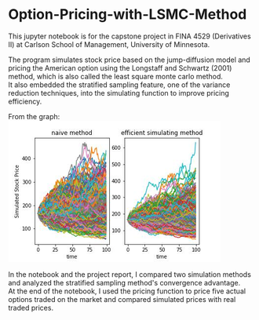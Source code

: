 # Option-Pricing-with-LSMC-Method

This jupyter notebook is for the capstone project in FINA 4529 (Derivatives II) at Carlson School of Management, University of Minnesota.  

The program simulates stock price based on the jump-diffusion model and pricing the American option using the Longstaff and Schwartz (2001) method, which is also called the least square monte carlo method.  
It also embedded the stratified sampling feature, one of the variance reduction techniques, into the simulating function to improve pricing efficiency.

From the graph:  
![ ](https://github.com/ZedongDaniel/Option-Pricing-with-LSMC-Method/blob/a6cbc36be2f5129ba287b8e379d65530f52be950/images/simulated%20stock%20path.jpg)

In the notebook and the project report, I compared two simulation methods and analyzed the stratified sampling method's convergence advantage.  
At the end of the notebook, I used the pricing function to price five actual options traded on the market and compared simulated prices with real traded prices.  

